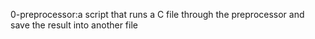 0-preprocessor:a script that runs a C file through the preprocessor and save the result into another file
